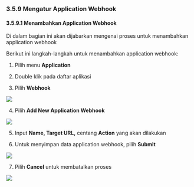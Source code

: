 ### **3.5.9 Mengatur Application Webhook**

#### **3.5.9.1 Menambahkan Application Webhook**

Di dalam bagian ini akan dijabarkan mengenai proses untuk menambahkan application webhook

Berikut ini langkah-langkah untuk menambahkan application webhook:

1. Pilih menu **Application**

2. Double klik pada daftar aplikasi

3. Pilih **Webhook**

![](media/6dae5d0cf68adfa96425b93cce03d84d.png)

4. Pilih **Add New Application Webhook**

![](media/8e282a2ed2c47122090a744a6718832d.jpg)

5. Input **Name, Target URL,** centang **Action** yang akan dilakukan

6. Untuk menyimpan data application webhook, pilih **Submit**

![](media/65e216853a5bd01630241f33d860a38d.jpg)

7. Pilih **Cancel** untuk membatalkan proses

![](media/c3792b7c2bbb1c1d70bf675b15411a4f.jpg)